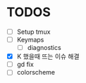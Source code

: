 # TODOS

- [ ] Setup tmux
- [ ] Keymaps
  - [ ] diagnostics
- [x] K 했을때 뜨는 이슈 해결
- [ ] gd fix
- [ ] colorscheme
